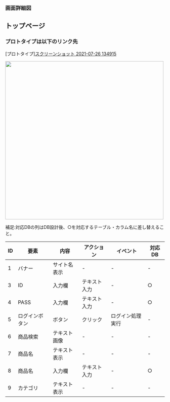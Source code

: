 ### 画面詳細図
## トップページ
### プロトタイプは以下のリンク先
[プロトタイプ][スクリーンショット 2021-07-26 134915](https://user-images.githubusercontent.com/83047651/126935071-61c66ab3-4df0-41fe-ad5f-a41f6e488ac2.png)


<img src="../img/toppage.png" width="500">


補足:対応DBの列はDB設計後、○を対応するテーブル・カラム名に差し替えること。

|ID|要素|内容|アクション|イベント|対応DB|
|----|-----|------|----------|--------|------|
|1   |バナー|サイト名表示|-  |-     |-  |
|3   |ID|入力欄|テキスト入力|-    |○|
|4   |PASS|入力欄|テキスト入力|-    |○|
|5   |ログインボタン|ボタン|クリック|ログイン処理実行|-  |
|6   |商品検索|テキスト画像|-  |-    |-  |
|7   |商品名|テキスト表示|-  |-    |-  |
|8   |商品名|入力欄|テキスト入力|-    |○|
|9   |カテゴリ|テキスト表示|-  |-    |-  |
